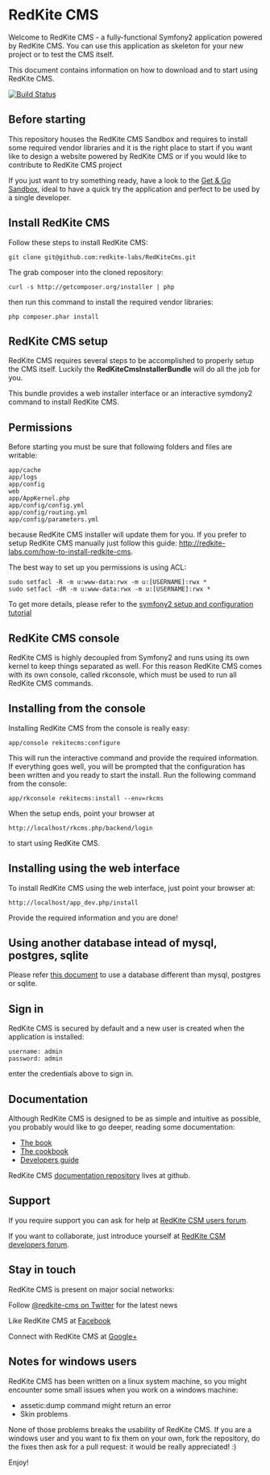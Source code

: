 RedKite CMS
===========
Welcome to RedKite CMS - a fully-functional Symfony2 application powered by
RedKite CMS. You can use this application as skeleton for your new project or to test 
the CMS itself.

This document contains information on how to download and to start using RedKite CMS.

[![Build Status](https://secure.travis-ci.org/redkite-labs/RedKiteCms.png)](http://travis-ci.org/redkite-labs/RedKiteCms)

Before starting
---------------
This repository houses the RedKite CMS Sandbox and requires to install some required vendor
libraries and it is the right place to start if you want like to design a website powered by
RedKite CMS or if you would like to contribute to RedKite CMS project

If you just want to try something ready, have a look to the [Get & Go Sandbox](http://redkite-labs.com/download-get-and-go-redkite-cms-sandbox),
ideal to have a quick try the application and perfect to be used by a single developer.


Install RedKite CMS
-------------------
Follow these steps to install RedKite CMS:

    git clone git@github.com:redkite-labs/RedKiteCms.git

The grab composer into the cloned repository:

    curl -s http://getcomposer.org/installer | php

then run this command to install the required vendor libraries:

    php composer.phar install


RedKite CMS setup
-----------------
RedKite CMS requires several steps to be accomplished to properly setup the CMS itself. Luckily
the **RedKiteCmsInstallerBundle** will do all the job for you. 

This bundle provides a web installer interface or an interactive symdony2 command to install 
RedKite CMS.

Permissions
-----------
Before starting you must be sure that following folders and files are writable:

    app/cache
    app/logs
    app/config
    web
    app/AppKernel.php
    app/config/config.yml
    app/config/routing.yml
    app/config/parameters.yml
 
because RedKite CMS installer will update them for you. If you prefer to setup RedKite CMS manually just
follow this guide: http://redkite-labs.com/how-to-install-redkite-cms.

The best way to set up you permissions is using ACL:

    sudo setfacl -R -m u:www-data:rwx -m u:[USERNAME]:rwx *
    sudo setfacl -dR -m u:www-data:rwx -m u:[USERNAME]:rwx *

To get more details, please refer to the [symfony2 setup and configuration tutorial](http://symfony.com/doc/current/book/installation.html#configuration-and-setup)

RedKite CMS console
-------------------
RedKite CMS is highly decoupled from Symfony2 and runs using its own kernel to keep things separated as well. For this reason
RedKite CMS comes with its own console, called rkconsole, which must be used to run all RedKite CMS commands.

Installing from the console
---------------------------
Installing RedKite CMS from the console is really easy:

    app/console rekitecms:configure

This will run the interactive command and provide the required information. If everything goes well,
you will be prompted that the configuration has been written and you ready to start the install. Run
the following command from the console:
    
    app/rkconsole rekitecms:install --env=rkcms

When the setup ends, point your browser at

    http://localhost/rkcms.php/backend/login

to start using RedKite CMS.


Installing using the web interface
----------------------------------
To install RedKite CMS using the web interface, just point your browser at:

    http://localhost/app_dev.php/install

Provide the required information and you are done! 


Using another database intead of mysql, postgres, sqlite
--------------------------------------------------------

Please refer [this document](http://redkitelabs/rkcms_dev.php/backend/en/download-redkite-cms-sandbox#use-another-database-instead-of-mysql-postgres-or-sqlite) to use a database different than mysql, postgres or sqlite.

Sign in
-------
RedKite CMS is secured by default and a new user is created when the application is 
installed:

    username: admin
    password: admin

enter the credentials above to sign in.


Documentation
-------------
Although RedKite CMS is designed to be as simple and intuitive as possible, you probably 
would like to go deeper, reading some documentation:

- [The book](http://redkite-labs.com/getting-started-with-redkite-cms)
- [The cookbook](http://redkite-labs.com/redkite-cms-practical-manual-part-1)
- [Developers guide](http://redkite-labs.com/getting-started-contributing-to-redkite-cms)

RedKite CMS [documentation repository](https://github.com/redkite-labs/redkitecms-docs)
lives at github.


Support
-------
If you require support you can ask for help at [RedKite CSM users forum](https://groups.google.com/forum/?hl=it#!forum/redkitecms-users).

If you want to collaborate, just introduce yourself at [RedKite CSM developers forum](https://groups.google.com/forum/?hl=it#!forum/redkitecms-dev).


Stay in touch
-------------
RedKite CMS is present on major social networks:

Follow [@redkite-cms on Twitter](https://twitter.com/redkitecms) for the latest news

Like RedKite CMS at [Facebook](https://www.facebook.com/redkitecms)

Connect with RedKite CMS at [Google+](https://plus.google.com/103994964006724386514)


Notes for windows users
-----------------------
RedKite CMS has been written on a linux system machine, so you might encounter some small issues when
you work on a windows machine:

- assetic:dump command might return an error
- Skin problems

None of those problems breaks the usability of RedKite CMS. If you are a windows user and you want
to fix them on your own, fork the repository, do the fixes then ask for a pull request: it would be really
appreciated! :)

Enjoy!
